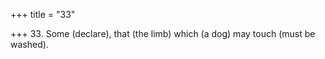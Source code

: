 +++
title = "33"

+++
33. Some (declare), that (the limb) which (a dog) may touch (must be washed).
